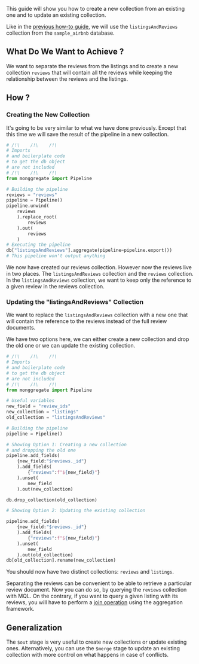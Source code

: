 This guide will show you how to create a new collection from an existing one and to update an existing collection.

Like in the [previous how-to guide](./select-a-nested-document.md), we will use the `listingsAndReviews` collection from the `sample_airbnb` database.

## **What Do We Want to Achieve ?**

We want to separate the reviews from the listings and to create a new collection `reviews` that will contain all the reviews while keeping the relationship between the reviews and the listings.

## **How ?**

### **Creating the New Collection**

It's going to be very similar to what we have done previously.
Except that this time we will save the result of the pipeline in a new collection.

```python
# /!\    /!\    /!\
# Imports
# and boilerplate code
# to get the db object
# are not included
# /!\    /!\    /!\
from monggregate import Pipeline

# Building the pipeline
reviews = "reviews"
pipeline = Pipeline()
pipeline.unwind(
    reviews
    ).replace_root(
        reviews
    ).out(
        reviews
    )
# Executing the pipeline
db["listingsAndReviews"].aggregate(pipeline=pipeline.export())
# This pipeline won't output anything
```

We now have created our reviews collection. However now the reviews live in two places. The `listingsAndReviews` collection and the `reviews` collection.
In the `listingsAndReviews` collection, we want to keep only the reference to a given review in the reviews collection.

### **Updating the "listingsAndReviews" Collection**

We want to replace the `listingsAndReviews` collection with a new one that will contain the reference to the reviews instead of the full review documents.

We have two options here, we can either create a new collection and drop the old one or we can update the existing collection.

```python	
# /!\    /!\    /!\
# Imports
# and boilerplate code
# to get the db object
# are not included
# /!\    /!\    /!\
from monggregate import Pipeline

# Useful variables
new_field = "review_ids"
new_collection = "listings"
old_collection = "listingsAndReviews"

# Building the pipeline
pipeline = Pipeline()

# Showing Option 1: Creating a new collection 
# and dropping the old one
pipeline.add_fields(
    {new_field:"$reviews._id"}
    ).add_fields(
        {"reviews":f"${new_field}"}
    ).unset(
        new_field
    ).out(new_collection)

db.drop_collection(old_collection)
```

```python
# Showing Option 2: Updating the existing collection

pipeline.add_fields(
    {new_field:"$reviews._id"}
    ).add_fields(
        {"reviews":f"${new_field}"}
    ).unset(
        new_field
    ).out(old_collection)
db[old_collection].rename(new_collection)
```

You should now have two distinct collections: `reviews` and `listings`.

Separating the reviews can be convenient to be able to retrieve a particular review document.
Now you can do so, by querying the `reviews` collection with MQL.
On the contrary, if you want to query a given listing with its reviews, you will have to perform a [join operation](combine-collections.md) using the aggregation framework.

## **Generalization**

The `$out` stage is very useful to create new collections or update existing ones.
Alternatively, you can use the `$merge` stage to update an existing collection with more control on what happens in case of conflicts.
